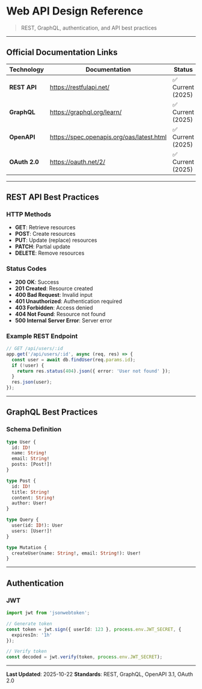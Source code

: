# Web API Design Reference

> REST, GraphQL, authentication, and API best practices

---

## Official Documentation Links

| Technology | Documentation | Status |
|------------|--------------|--------|
| **REST API** | https://restfulapi.net/ | ✅ Current (2025) |
| **GraphQL** | https://graphql.org/learn/ | ✅ Current (2025) |
| **OpenAPI** | https://spec.openapis.org/oas/latest.html | ✅ Current (2025) |
| **OAuth 2.0** | https://oauth.net/2/ | ✅ Current (2025) |

---

## REST API Best Practices

### HTTP Methods
- **GET**: Retrieve resources
- **POST**: Create resources
- **PUT**: Update (replace) resources
- **PATCH**: Partial update
- **DELETE**: Remove resources

### Status Codes
- **200 OK**: Success
- **201 Created**: Resource created
- **400 Bad Request**: Invalid input
- **401 Unauthorized**: Authentication required
- **403 Forbidden**: Access denied
- **404 Not Found**: Resource not found
- **500 Internal Server Error**: Server error

### Example REST Endpoint
```typescript
// GET /api/users/:id
app.get('/api/users/:id', async (req, res) => {
  const user = await db.findUser(req.params.id);
  if (!user) {
    return res.status(404).json({ error: 'User not found' });
  }
  res.json(user);
});
```

---

## GraphQL Best Practices

### Schema Definition
```graphql
type User {
  id: ID!
  name: String!
  email: String!
  posts: [Post!]!
}

type Post {
  id: ID!
  title: String!
  content: String!
  author: User!
}

type Query {
  user(id: ID!): User
  users: [User!]!
}

type Mutation {
  createUser(name: String!, email: String!): User!
}
```

---

## Authentication

### JWT
```typescript
import jwt from 'jsonwebtoken';

// Generate token
const token = jwt.sign({ userId: 123 }, process.env.JWT_SECRET, {
  expiresIn: '1h'
});

// Verify token
const decoded = jwt.verify(token, process.env.JWT_SECRET);
```

---

**Last Updated**: 2025-10-22
**Standards**: REST, GraphQL, OpenAPI 3.1, OAuth 2.0
